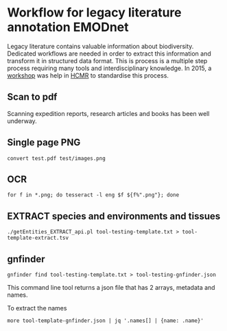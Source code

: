 # Workflow for legacy literature annotation EMODnet

Legacy literature contains valuable information about biodiversity. Dedicated workflows are needed in order to extract this information and transform it in structured data format. This is process is a multiple step process requiring many tools and interdisciplinary knowledge. In 2015, a [workshop](httpse//riojournal.com/articles.php?journal_name=rio&id=10445) was help in [HCMR](https://www.hcmr.gr/en/) to standardise this process. 

## Scan to pdf

Scanning expedition reports, research articles and books has been well underway.

## Single page PNG

```
convert test.pdf test/images.png
```

## OCR

```
for f in *.png; do tesseract -l eng $f ${f%".png"}; done
```

## EXTRACT species and environments and tissues

```
./getEntities_EXTRACT_api.pl tool-testing-template.txt > tool-template-extract.tsv
```

## gnfinder


```
gnfinder find tool-testing-template.txt > tool-testing-gnfinder.json
```

This command line tool returns a json file that has 2 arrays, metadata and names.

To extract the names

```
more tool-template-gnfinder.json | jq '.names[] | {name: .name}'
```

